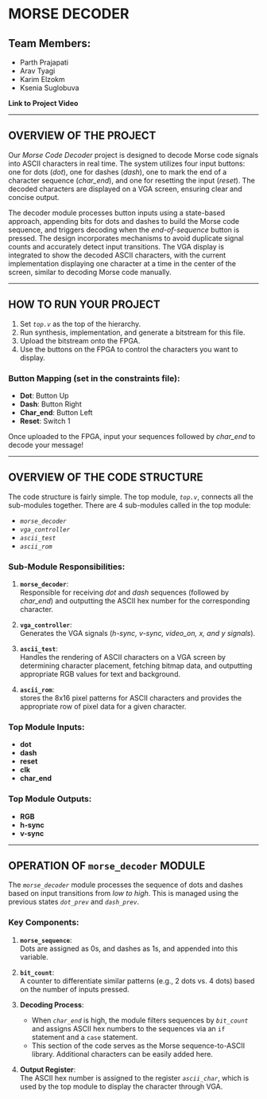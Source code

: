 # MORSE DECODER

## Team Members:
- Parth Prajapati  
- Arav Tyagi  
- Karim Elzokm  
- Ksenia Suglobuva  

**Link to Project Video**  

---

## OVERVIEW OF THE PROJECT

Our *Morse Code Decoder* project is designed to decode Morse code signals into ASCII characters in real time. The system utilizes four input buttons: one for dots (*dot*), one for dashes (*dash*), one to mark the end of a character sequence (*char_end*), and one for resetting the input (*reset*). The decoded characters are displayed on a VGA screen, ensuring clear and concise output.

The decoder module processes button inputs using a state-based approach, appending bits for dots and dashes to build the Morse code sequence, and triggers decoding when the *end-of-sequence* button is pressed. The design incorporates mechanisms to avoid duplicate signal counts and accurately detect input transitions. The VGA display is integrated to show the decoded ASCII characters, with the current implementation displaying one character at a time in the center of the screen, similar to decoding Morse code manually.

---

## HOW TO RUN YOUR PROJECT

1. Set *`top.v`* as the top of the hierarchy.  
2. Run synthesis, implementation, and generate a bitstream for this file.  
3. Upload the bitstream onto the FPGA.  
4. Use the buttons on the FPGA to control the characters you want to display.  

### Button Mapping (set in the constraints file):
- **Dot**: Button Up  
- **Dash**: Button Right  
- **Char_end**: Button Left  
- **Reset**: Switch 1  

Once uploaded to the FPGA, input your sequences followed by *char_end* to decode your message!

---

## OVERVIEW OF THE CODE STRUCTURE

The code structure is fairly simple. The top module, *`top.v`*, connects all the sub-modules together. There are 4 sub-modules called in the top module:  
- *`morse_decoder`*  
- *`vga_controller`*  
- *`ascii_test`*
- *`ascii_rom`*  

### Sub-Module Responsibilities:
1. **`morse_decoder`**:  
   Responsible for receiving *dot* and *dash* sequences (followed by *char_end*) and outputting the ASCII hex number for the corresponding character.  

2. **`vga_controller`**:  
   Generates the VGA signals (*h-sync, v-sync, video_on, x, and y signals*).  

3. **`ascii_test`**:  
   Handles the rendering of ASCII characters on a VGA screen by determining character placement, fetching bitmap data, and outputting appropriate RGB values for text and background.
4. **`ascii_rom`**:  
   stores the 8x16 pixel patterns for ASCII characters and provides the appropriate row of pixel data for a given character.

### Top Module Inputs:
- **dot**  
- **dash**  
- **reset**  
- **clk**  
- **char_end**  

### Top Module Outputs:
- **RGB**  
- **h-sync**  
- **v-sync**  

---

## OPERATION OF `morse_decoder` MODULE

The *`morse_decoder`* module processes the sequence of dots and dashes based on input transitions from *low to high*. This is managed using the previous states *`dot_prev`* and *`dash_prev`*.  

### Key Components:
1. **`morse_sequence`**:  
   Dots are assigned as 0s, and dashes as 1s, and appended into this variable.  

2. **`bit_count`**:  
   A counter to differentiate similar patterns (e.g., 2 dots vs. 4 dots) based on the number of inputs pressed.  

3. **Decoding Process**:  
   - When *`char_end`* is high, the module filters sequences by *`bit_count`* and assigns ASCII hex numbers to the sequences via an `if` statement and a `case` statement.  
   - This section of the code serves as the Morse sequence-to-ASCII library. Additional characters can be easily added here.  

4. **Output Register**:  
   The ASCII hex number is assigned to the register *`ascii_char`*, which is used by the top module to display the character through VGA.  
